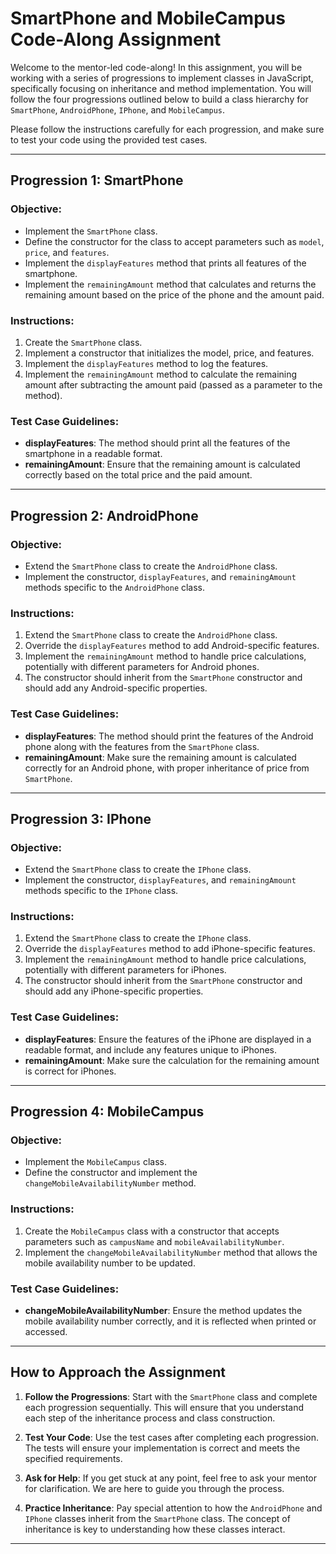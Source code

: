 # SmartPhone and MobileCampus Code-Along Assignment

Welcome to the mentor-led code-along! In this assignment, you will be working with a series of progressions to implement classes in JavaScript, specifically focusing on inheritance and method implementation. You will follow the four progressions outlined below to build a class hierarchy for `SmartPhone`, `AndroidPhone`, `IPhone`, and `MobileCampus`. 

Please follow the instructions carefully for each progression, and make sure to test your code using the provided test cases.

---

## Progression 1: SmartPhone

### Objective:
- Implement the `SmartPhone` class.
- Define the constructor for the class to accept parameters such as `model`, `price`, and `features`.
- Implement the `displayFeatures` method that prints all features of the smartphone.
- Implement the `remainingAmount` method that calculates and returns the remaining amount based on the price of the phone and the amount paid.

### Instructions:
1. Create the `SmartPhone` class.
2. Implement a constructor that initializes the model, price, and features.
3. Implement the `displayFeatures` method to log the features.
4. Implement the `remainingAmount` method to calculate the remaining amount after subtracting the amount paid (passed as a parameter to the method).

### Test Case Guidelines:
- **displayFeatures**: The method should print all the features of the smartphone in a readable format.
- **remainingAmount**: Ensure that the remaining amount is calculated correctly based on the total price and the paid amount.

---

## Progression 2: AndroidPhone

### Objective:
- Extend the `SmartPhone` class to create the `AndroidPhone` class.
- Implement the constructor, `displayFeatures`, and `remainingAmount` methods specific to the `AndroidPhone` class.

### Instructions:
1. Extend the `SmartPhone` class to create the `AndroidPhone` class.
2. Override the `displayFeatures` method to add Android-specific features.
3. Implement the `remainingAmount` method to handle price calculations, potentially with different parameters for Android phones.
4. The constructor should inherit from the `SmartPhone` constructor and should add any Android-specific properties.

### Test Case Guidelines:
- **displayFeatures**: The method should print the features of the Android phone along with the features from the `SmartPhone` class.
- **remainingAmount**: Make sure the remaining amount is calculated correctly for an Android phone, with proper inheritance of price from `SmartPhone`.

---

## Progression 3: IPhone

### Objective:
- Extend the `SmartPhone` class to create the `IPhone` class.
- Implement the constructor, `displayFeatures`, and `remainingAmount` methods specific to the `IPhone` class.

### Instructions:
1. Extend the `SmartPhone` class to create the `IPhone` class.
2. Override the `displayFeatures` method to add iPhone-specific features.
3. Implement the `remainingAmount` method to handle price calculations, potentially with different parameters for iPhones.
4. The constructor should inherit from the `SmartPhone` constructor and should add any iPhone-specific properties.

### Test Case Guidelines:
- **displayFeatures**: Ensure the features of the iPhone are displayed in a readable format, and include any features unique to iPhones.
- **remainingAmount**: Make sure the calculation for the remaining amount is correct for iPhones.

---

## Progression 4: MobileCampus

### Objective:
- Implement the `MobileCampus` class.
- Define the constructor and implement the `changeMobileAvailabilityNumber` method.

### Instructions:
1. Create the `MobileCampus` class with a constructor that accepts parameters such as `campusName` and `mobileAvailabilityNumber`.
2. Implement the `changeMobileAvailabilityNumber` method that allows the mobile availability number to be updated.

### Test Case Guidelines:
- **changeMobileAvailabilityNumber**: Ensure the method updates the mobile availability number correctly, and it is reflected when printed or accessed.

---

## How to Approach the Assignment

1. **Follow the Progressions**: Start with the `SmartPhone` class and complete each progression sequentially. This will ensure that you understand each step of the inheritance process and class construction.
   
2. **Test Your Code**: Use the test cases after completing each progression. The tests will ensure your implementation is correct and meets the specified requirements.

3. **Ask for Help**: If you get stuck at any point, feel free to ask your mentor for clarification. We are here to guide you through the process.

4. **Practice Inheritance**: Pay special attention to how the `AndroidPhone` and `IPhone` classes inherit from the `SmartPhone` class. The concept of inheritance is key to understanding how these classes interact.

---